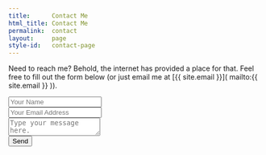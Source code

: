 ```yaml
---
title:      Contact Me
html_title: Contact Me
permalink:  contact
layout:     page
style-id:   contact-page
---
```


Need to reach me? Behold, the internet has provided a place for that. Feel free to fill out the form below (or just email me at [{{ site.email }}]( mailto:{{ site.email }} )).

<form id="contact-form" action="https://formspree.io/{{ site.email }}" method="POST">
  <div class="form-group">
    <input  type="text"
            name="name"
            placeholder="Your Name"
            class="form-control"
            tabindex="10">
  </div>
  <div class="form-group">
    <input  type="email"
            name="_replyto"
            placeholder="Your Email Address"
            class="form-control"
            tabindex="10">
  </div>
  <div class="form-group">
    <textarea name="message"
              placeholder="Type your message here."
              class="form-control"
              tabindex="10"></textarea>
  </div>

  <input type="submit" value="Send" class="btn btn-primary" tabindex="10">
</form>
